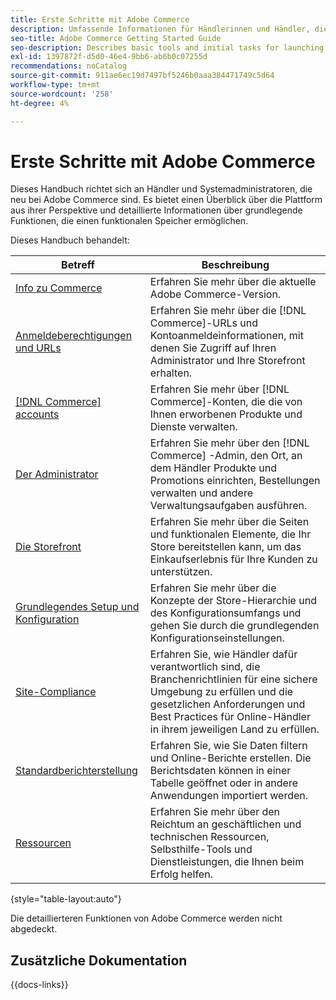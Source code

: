 ```yaml
---
title: Erste Schritte mit Adobe Commerce
description: Umfassende Informationen für Händlerinnen und Händler, die neu in Adobe Commerce sind.
seo-title: Adobe Commerce Getting Started Guide
seo-description: Describes basic tools and initial tasks for launching an Adobe Commerce or Magento Open Source store.
exl-id: 1397872f-d5d0-46e4-9bb6-ab6b0c07255d
recommendations: noCatalog
source-git-commit: 911ae6ec19d7497bf5246b0aaa384471749c5d64
workflow-type: tm+mt
source-wordcount: '258'
ht-degree: 4%

---
```


# Erste Schritte mit Adobe Commerce

Dieses Handbuch richtet sich an Händler und Systemadministratoren, die neu bei Adobe Commerce sind. Es bietet einen Überblick über die Plattform aus ihrer Perspektive und detaillierte Informationen über grundlegende Funktionen, die einen funktionalen Speicher ermöglichen.

Dieses Handbuch behandelt:

| Betreff | Beschreibung |
| ------- | ----------- |
| [Info zu Commerce](about.md) | Erfahren Sie mehr über die aktuelle Adobe Commerce-Version. |
| [Anmeldeberechtigungen und URLs](login-urls.md) | Erfahren Sie mehr über die [!DNL Commerce]-URLs und Kontoanmeldeinformationen, mit denen Sie Zugriff auf Ihren Administrator und Ihre Storefront erhalten. |
| [[!DNL Commerce] accounts](commerce-account-create.md) | Erfahren Sie mehr über [!DNL Commerce]-Konten, die die von Ihnen erworbenen Produkte und Dienste verwalten. |
| [Der Administrator](admin.md) | Erfahren Sie mehr über den [!DNL Commerce] -Admin, den Ort, an dem Händler Produkte und Promotions einrichten, Bestellungen verwalten und andere Verwaltungsaufgaben ausführen. |
| [Die Storefront](storefront.md) | Erfahren Sie mehr über die Seiten und funktionalen Elemente, die Ihr Store bereitstellen kann, um das Einkaufserlebnis für Ihre Kunden zu unterstützen. |
| [Grundlegendes Setup und Konfiguration](websites-stores-views.md) | Erfahren Sie mehr über die Konzepte der Store-Hierarchie und des Konfigurationsumfangs und gehen Sie durch die grundlegenden Konfigurationseinstellungen. |
| [Site-Compliance](privacy-policy.md) | Erfahren Sie, wie Händler dafür verantwortlich sind, die Branchenrichtlinien für eine sichere Umgebung zu erfüllen und die gesetzlichen Anforderungen und Best Practices für Online-Händler in ihrem jeweiligen Land zu erfüllen. |
| [Standardberichterstellung](reports-menu.md) | Erfahren Sie, wie Sie Daten filtern und Online-Berichte erstellen. Die Berichtsdaten können in einer Tabelle geöffnet oder in andere Anwendungen importiert werden. |
| [Ressourcen](resources.md) | Erfahren Sie mehr über den Reichtum an geschäftlichen und technischen Ressourcen, Selbsthilfe-Tools und Dienstleistungen, die Ihnen beim Erfolg helfen. |

{style="table-layout:auto"}

Die detaillierteren Funktionen von Adobe Commerce werden nicht abgedeckt.

## Zusätzliche Dokumentation

{{docs-links}}
